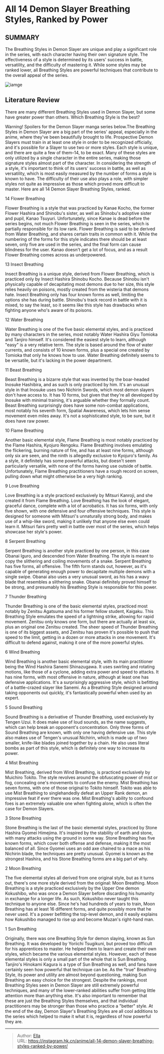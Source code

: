 # All 14 Demon Slayer Breathing Styles, Ranked by Power


## SUMMARY 


 The Breathing Styles in Demon Slayer are unique and play a significant role in the series, with each character having their own signature style. 
 The effectiveness of a style is determined by its users&#39; success in battle, versatility, and the difficulty of mastering it. 
 While some styles may be ranked lower, all Breathing Styles are powerful techniques that contribute to the overall appeal of the series. 

![iamge](https://static1.srcdn.com/wordpress/wp-content/uploads/2022/05/Demon-Slayer-Why-Tanjiros-Water-Breathing-Has-A-Deeper-Meaning.jpg)

## Literature Review

There are many different Breathing Styles used in Demon Slayer, but some have greater power than others. Which Breathing Style is the best?




Warning! Spoilers for the Demon Slayer manga series below.The Breathing Styles in Demon Slayer are a big part of the series&#39; appeal, especially in the anime, where they&#39;ve been beautifully brought to life. Prospective Demon Slayers must train in at least one style in order to be recognized officially, and it&#39;s possible for a Slayer to use two or more styles. Each style is unique, and there are quite a few of them–14, to be exact. Many of these styles are only utilized by a single character in the entire series, making those signature styles almost part of the character.
In considering the strength of a style, it&#39;s important to think of its users&#39; success in battle, as well as versatility, which is most easily measured by the number of forms a style is known to have. The difficulty of their use also plays a role, with simpler styles not quite as impressive as those which proved more difficult to master. Here are all 14 Demon Slayer Breathing Styles, ranked.









 








 14  Flower Breathing 
        

Flower Breathing is a style that was practiced by Kanae Kocho, the former Flower Hashira and Shinobu&#39;s sister, as well as Shinobu&#39;s adoptive sister and pupil, Kanao Tsuyuri. Unfortunately, since Kanae is dead before the series begins, not much Flower Breathing is seen in the series, which is partially responsible for its low rank. Flower Breathing is said to be derived from Water Breathing, and shares certain traits in common with it. While the numbering of the forms for this style indicates there should be at least seven, only five are used in the series, and the final form can cause blindness for the user. Kanao doesn&#39;t get a lot of focus, and as a result Flower Breathing comes across as underpowered.





 13  Insect Breathing 
        

Insect Breathing is a unique style, derived from Flower Breathing, which is practiced only by Insect Hashira Shinobu Kocho. Because Shinobu isn&#39;t physically capable of decapitating most demons due to her size, this style relies heavily on poisons, mostly created from the wisteria that demons hate. Insect Breathing only has four known forms as well, limiting the options she has during battle. Shinobu&#39;s track record in battle with it is mixed, to say the least, so it seems like this style has drawbacks when fighting anyone who&#39;s aware of its poisons.





 12  Water Breathing 
        

Water Breathing is one of the five basic elemental styles, and is practiced by many characters in the series, most notably Water Hashira Giyu Tomioka and Tanjiro himself. It&#39;s considered the easiest style to learn, although &#34;easy&#34; is a very relative term. The style is based around the flow of water currents, and consists of 10 known forms, plus a special one created by Tomioka that only he knows how to use. Water Breathing definitely seems to be versatile, but it&#39;s lacking in the power department.





 11  Beast Breathing 
        

Beast Breathing is a bizarre style that was invented by the boar-headed Inosuke Hashibira, and as such is only practiced by him. It&#39;s an unusual style in that Inosuke uses two Nichirin Swords, which most demon slayers don&#39;t have access to. It has 10 forms, but given that they&#39;re all developed by Inosuke with minimal training, it&#39;s arguable whether they formally count. Beast Breathing surprisingly does have some non-combat applications, most notably his seventh form, Spatial Awareness, which lets him sense movement even miles away. It&#39;s not a sophisticated style, to be sure, but it does have raw power.





 10  Flame Breathing 
        

Another basic elemental style, Flame Breathing is most notably practiced by the Flame Hashira, Kyojuro Rengoku. Flame Breathing involves emulating the flickering, burning nature of fire, and has at least nine forms, although only six are seen, and the ninth is allegedly exclusive to Kyojuro&#39;s family. As a style, it definitely has some powerful attacks, but doesn&#39;t seem particularly versatile, with none of the forms having use outside of battle. Unfortunately, Flame Breathing practitioners have a rough record on screen, pulling down what might otherwise be a very high ranking.





 9  Love Breathing 
        

Love Breathing is a style practiced exclusively by Mitsuri Kanroji, and she created it from Flame Breathing. Love Breathing has the look of elegant, graceful dance, complete with a lot of acrobatics. It has six forms, with only five shown, with one defensive and four offensive techniques. This style is designed for someone with Mitsuri&#39;s unnaturally strong body, and makes use of a whip-like sword, making it unlikely that anyone else even could learn it. Mitsuri fairs pretty well in battle over most of the series, which helps showcase her style&#39;s power.





 8  Serpent Breathing 
        

Serpent Breathing is another style practiced by one person, in this case Obanai Iguro, and descended from Water Breathing. The style is meant to copy the slithering and coiling movements of a snake. Serpent Breathing has five forms, all offensive. The fifth form stands out, however, as it&#39;s capable of generating enough power to decapitate multiple demons with a single swipe. Obanai also uses a very unusual sword, as his has a wavy blade that resembles a slithering snake. Obanai definitely proved himself to be strong, and presumably his Breathing Style is responsible for this power.





 7  Thunder Breathing 
        

Thunder Breathing is one of the basic elemental styles, practiced most notably by Zenitsu Agatsuma and his former fellow student, Kaigaku. This Breathing Style emulates the speed of a lightning strike, allowing for rapid movement. Zenitsu only knows one form, but there are actually at least six, plus an original one Zenitsu created. The sheer speed of Thunder Breathing is one of its biggest assets, and Zenitsu has proven it&#39;s possible to push that speed to the limit, getting in a dozen or more attacks in one movement. It&#39;s difficult to defend against, making it one of the more powerful styles.





 6  Wind Breathing 
        

Wind Breathing is another basic elemental style, with its main practitioner being the Wind Hashira Sanemi Shinazugawa. It uses swirling and rotating motions, like those of a cyclone, adding extra power and speed to attacks. It has nine forms, with most offensive in nature, although at least one has defensive applications. It&#39;s a surprisingly aggressive style, which is befitting of a battle-crazed slayer like Sanemi. As a Breathing Style designed around taking opponents out quickly, it&#39;s fantastically powerful when used by an expert.





 5  Sound Breathing 
        

Sound Breathing is a derivative of Thunder Breathing, used exclusively by Tengen Uzui. It does make use of loud sounds, as the name suggests, which can help break an opponent&#39;s concentration. Only three forms of Sound Breathing are known, with only one having defensive use. This style also makes use of Tengen&#39;s unusual Nichirin, which is made up of two smaller, knife-like blades joined together by a chain. He also uses literal bombs as part of this style, which is definitely one way to increase its power.





 4  Mist Breathing 
        

Mist Breathing, derived from Wind Breathing, is practiced exclusively by Muichiro Tokito. The style revolves around the obfuscating power of mist or fog, concealing one&#39;s movements to confuse the enemy. Mist Breathing has seven forms, with one of those original to Tokito himself. Tokito was able to use Mist Breathing to singlehandedly defeat an Upper Rank demon, an impressive feat if ever there was one. Mist Breathing&#39;s ability to confound foes is an extremely valuable one when fighting alone, which is often the case for Demon Slayers.





 3  Stone Breathing 
        

Stone Breathing is the last of the basic elemental styles, practiced by Stone Hashira Gyomei Himejima. It&#39;s inspired by the stability of earth and stone, with many attacks using the ground in some way. Stone Breathing has five known forms, which cover both offense and defense, making it the most balanced of all. Since Gyomei uses an odd axe chained to a mace as his Nichirin blade, the techniques are pretty unusual. Gyomei is known as the strongest Hashira, and his Stone Breathing forms are a big part of why.





 2  Moon Breathing 
        

The five elemental styles all derived from one original style, but as it turns out, there&#39;s one more style derived from the original: Moon Breathing. Moon Breathing is a style practiced exclusively by the Upper One demon Kokushibo, who was once a Demon Slayer before discarding his humanity in exchange for a longer life. As such, Kokushibo never taught this technique to anyone else. Since he&#39;s had hundreds of years to train, Moon Breathing has at least 16 different forms, and quite possibly more that he never used. It&#39;s a power befitting the top-level demon, and it easily explains how Kokushibo managed to rise up and become Muzan&#39;s right-hand man.





 1  Sun Breathing 
        

Originally, there was one Breathing Style for demon slaying, known as Sun Breathing. It was developed by Yoriichi Tsugikuni, but proved too difficult for his apprentices to master. He helped them to learn and create their own styles, which became the various elemental styles. However, each of these elemental styles is only a small part of the whole that is Sun Breathing. Tanjiro&#39;s Hinokami Kagura is a type of Sun Breathing as well, and fans have certainly seen how powerful that technique can be. As the &#34;true&#34; Breathing Style, its power and utility are almost beyond questioning, making Sun Breathing an easy choice for the strongest.
Despite the rankings, most Breathing Styles seen in Demon Slayer are still extremely powerful techniques, and many of the lower-ranked abilities suffer from getting little attention more than anything else. It&#39;s also important to remember that these are just the Breathing Styles themselves, and that individual practitioners may be stronger than those who practice a &#34;better&#34; style. At the end of the day, Demon Slayer&#39;s Breathing Styles are all cool additions to the series which helped to make it what it is, regardless of how powerful they are.

---

> Author: [Ella](https://instagram.hk.cn/)  
> URL: https://instagram.hk.cn/anime/all-14-demon-slayer-breathing-styles-ranked-by-power/  

